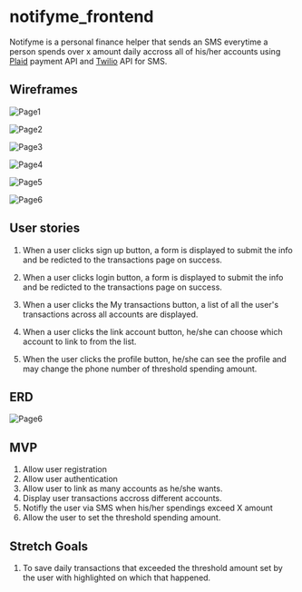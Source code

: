 # notifyme_frontend

Notifyme is a personal finance helper that sends an SMS everytime a person spends over x amount daily accross all of his/her accounts using [Plaid](https://plaid.com/) payment API and [Twilio](https://www.twilio.com/) API for SMS.


## Wireframes

![Page1](assets/Page_1.png)

![Page2](assets/Page_2.png)

![Page3](assets/Page_3.png)

![Page4](assets/Page_4.png)

![Page5](assets/Page_5.png)

![Page6](assets/Page_6.png)


## User stories

1. When a user clicks sign up button, a form is displayed to submit the info and be redicted to the transactions page on success.

2. When a user clicks login button, a form is displayed to submit the info and be redicted to the transactions  page on success.

3. When a user clicks the My transactions button, a list of all the user's transactions across all accounts are displayed.

4. When a user clicks the link account button, he/she can choose which account to link to from the list.

5. When the user clicks the profile button, he/she can see the profile and may change the phone number of threshold spending amount.


## ERD
![Page6](assets/erd.png)

## MVP
1. Allow user registration
2. Allow user authentication
3. Allow user to link as many accounts as he/she wants.
4. Display user transactions accross different accounts.
5. Notifly the user via SMS when his/her spendings exceed X amount
6. Allow the user to set the threshold spending amount.

## Stretch Goals 
1. To save daily transactions that exceeded the threshold amount set by the user with highlighted on which that happened.











